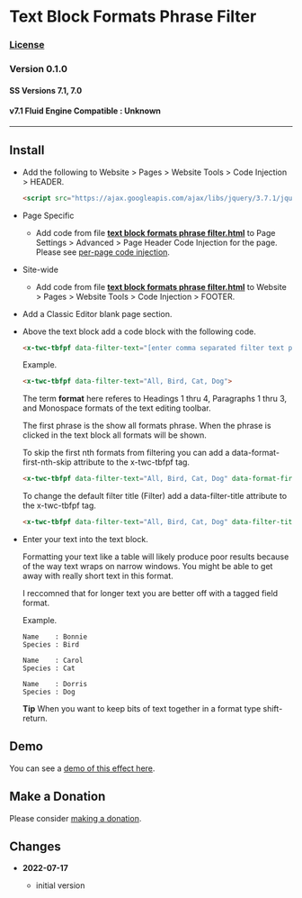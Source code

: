 # Text Block Formats Phrase Filter

### [License][99]

### Version 0.1.0

#### SS Versions 7.1, 7.0

#### v7.1 Fluid Engine Compatible : Unknown

---

## Install

* Add the following to Website > Pages > Website Tools > Code
  Injection > HEADER.
  
  ```html
  <script src="https://ajax.googleapis.com/ajax/libs/jquery/3.7.1/jquery.min.js"></script>
  ```
  
* Page Specific

  * Add code from file **[text block formats phrase filter.html][1]** to Page
    Settings > Advanced > Page Header Code Injection for the page. Please see
    [per-page code injection][2].
    
* Site-wide

  * Add code from file **[text block formats phrase filter.html][1]** to
    Website > Pages > Website Tools > Code Injection > FOOTER.
    
* Add a Classic Editor blank page section.

* Above the text block add a code block with the following code.

  ```html
  <x-twc-tbfpf data-filter-text="[enter comma separated filter text phrases here between double quotes replacing the square brackets]">
  ```
  
  Example.
  
  ```html
  <x-twc-tbfpf data-filter-text="All, Bird, Cat, Dog">
  ```
  
  The term **format** here referes to Headings 1 thru 4, Paragraphs 1 thru 3,
  and Monospace formats of the text editing toolbar.
  
  The first phrase is the show all formats phrase. When the phrase is clicked
  in the text block all formats will be shown.
  
  To skip the first nth formats from filtering you can add a
  data-format-first-nth-skip attribute to the x-twc-tbfpf tag.
  
  ```html
  <x-twc-tbfpf data-filter-text="All, Bird, Cat, Dog" data-format-first-nth-skip="1">
  ```
  
  To change the default filter title (Filter) add a data-filter-title attribute
  to the x-twc-tbfpf tag.
  
  ```html
  <x-twc-tbfpf data-filter-text="All, Bird, Cat, Dog" data-filter-title="Show">
  ```
  
* Enter your text into the text block.

  Formatting your text like a table will likely produce poor results because of
  the way text wraps on narrow windows. You might be able to get away with
  really short text in this format.
  
  I reccomned that for longer text you are better off with a tagged field
  format.
  
  Example.
  
  ```text
  Name    : Bonnie
  Species : Bird
  
  Name    : Carol
  Species : Cat
  
  Name    : Dorris
  Species : Dog
  ```
  
  **Tip** When you want to keep bits of text together in a format type
  shift-return.
  
## Demo

You can see a [demo of this effect here][3].

## Make a Donation

Please consider [making a donation][4].

## Changes

<!-- * **2021-08-03**

  * added support for v7.0 Brine template family and Adirondack template
  * bumped version to 1.1
  -->
* **2022-07-17**

  * initial version

[1]: text%20block%20formats%20phrase%20filter.html#L1
[2]: https://support.squarespace.com/hc/en-us/articles/205815908-Using-code-injection#toc-per-page-code-injection
[3]: https://toms-web-consulting-demos.squarespace.com/text-block-formats-phrase-filter?password=twcdemos
[4]: https://github.com/tomsWebConsulting/twcsl#make-a-donation
[99]: https://github.com/tomsWebConsulting/twcsl/blob/main/LICENSE.txt#L1
